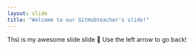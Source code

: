 ```yaml
---
layout: slide
title: "Welcome to our GitHubteacher's slide!"
---
```

Thsi is my awesome slide slide :tada:
Use the left arrow to go back!

